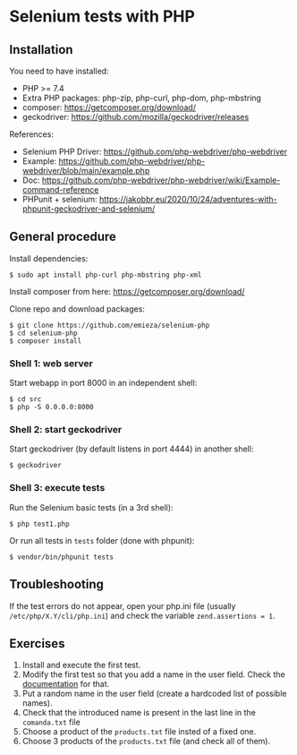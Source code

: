 # Selenium tests with PHP


## Installation

You need to have installed:
  * PHP >= 7.4
  * Extra PHP packages: php-zip, php-curl, php-dom, php-mbstring
  * composer: https://getcomposer.org/download/
  * geckodriver: https://github.com/mozilla/geckodriver/releases

References:
  * Selenium PHP Driver: https://github.com/php-webdriver/php-webdriver
  * Example: https://github.com/php-webdriver/php-webdriver/blob/main/example.php
  * Doc: https://github.com/php-webdriver/php-webdriver/wiki/Example-command-reference
  * PHPunit + selenium: https://jakobbr.eu/2020/10/24/adventures-with-phpunit-geckodriver-and-selenium/


## General procedure

Install dependencies:

    $ sudo apt install php-curl php-mbstring php-xml

Install composer from here: https://getcomposer.org/download/

Clone repo and download packages:

    $ git clone https://github.com/emieza/selenium-php
    $ cd selenium-php
    $ composer install

### Shell 1: web server
Start webapp in port 8000 in an independent shell:

    $ cd src
    $ php -S 0.0.0.0:8000

### Shell 2: start geckodriver
Start geckodriver (by default listens in port 4444) in another shell:

    $ geckodriver

### Shell 3: execute tests
Run the Selenium basic tests (in a 3rd shell):

    $ php test1.php

Or run all tests in ``tests`` folder (done with phpunit):

    $ vendor/bin/phpunit tests


## Troubleshooting

If the test errors do not appear, open your php.ini file (usually ``/etc/php/X.Y/cli/php.ini``) and check the variable ``zend.assertions = 1``.


## Exercises

  1. Install and execute the first test.
  2. Modify the first test so that you add a name in the user field. Check the [documentation](https://github.com/php-webdriver/php-webdriver/wiki/Example-command-reference) for that.
  3. Put a random name in the user field (create a hardcoded list of possible names).
  4. Check that the introduced name is present in the last line in the ``comanda.txt`` file
  5. Choose a product of the ``products.txt`` file insted of a fixed one.
  6. Choose 3 products of the ``products.txt`` file (and check all of them).

